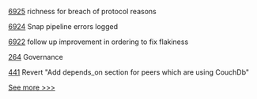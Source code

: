 
[6925](https://github.com/hyperledger/besu/pull/6925) richness for breach of protocol reasons

[6924](https://github.com/hyperledger/besu/pull/6924) Snap pipeline errors logged

[6922](https://github.com/hyperledger/besu/pull/6922) follow up improvement in ordering to fix flakiness

[264](https://github.com/hyperledger-labs/hyperledger-labs.github.io/pull/264) Governance

[441](https://github.com/hyperledger-labs/fablo/pull/441) Revert "Add depends_on section for peers which are using CouchDb"


[See more >>>](https://start-here.hyperledger.org/pull-requests)
